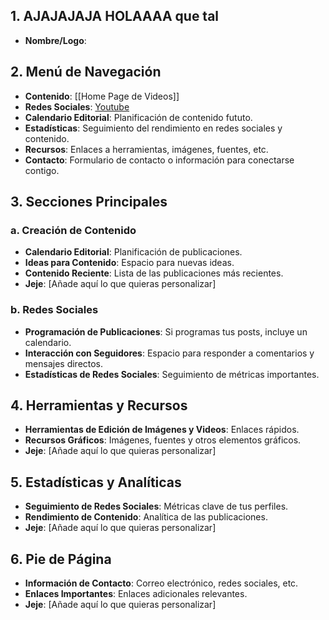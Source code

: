 ## 1. AJAJAJAJA HOLAAAA que tal
- **Nombre/Logo**:


## 2. Menú de Navegación

- **Contenido**: [[Home Page de Videos]]
- **Redes Sociales**: [Youtube](https://www.youtube.com/channel/UC6u4HsXy_mKJ0tRIuPyfWmA)
- **Calendario Editorial**: Planificación de contenido fututo.
- **Estadísticas**: Seguimiento del rendimiento en redes sociales y contenido.
- **Recursos**: Enlaces a herramientas, imágenes, fuentes, etc.
- **Contacto**: Formulario de contacto o información para conectarse contigo.

## 3. Secciones Principales

### a. Creación de Contenido

- **Calendario Editorial**: Planificación de publicaciones.
- **Ideas para Contenido**: Espacio para nuevas ideas.
- **Contenido Reciente**: Lista de las publicaciones más recientes.
- **Jeje**: [Añade aquí lo que quieras personalizar]

### b. Redes Sociales

- **Programación de Publicaciones**: Si programas tus posts, incluye un calendario.
- **Interacción con Seguidores**: Espacio para responder a comentarios y mensajes directos.
- **Estadísticas de Redes Sociales**: Seguimiento de métricas importantes.

## 4. Herramientas y Recursos

- **Herramientas de Edición de Imágenes y Videos**: Enlaces rápidos.
- **Recursos Gráficos**: Imágenes, fuentes y otros elementos gráficos.
- **Jeje**: [Añade aquí lo que quieras personalizar]

## 5. Estadísticas y Analíticas

- **Seguimiento de Redes Sociales**: Métricas clave de tus perfiles.
- **Rendimiento de Contenido**: Analítica de las publicaciones.
- **Jeje**: [Añade aquí lo que quieras personalizar]

## 6. Pie de Página

- **Información de Contacto**: Correo electrónico, redes sociales, etc.
- **Enlaces Importantes**: Enlaces adicionales relevantes.
- **Jeje**: [Añade aquí lo que quieras personalizar]